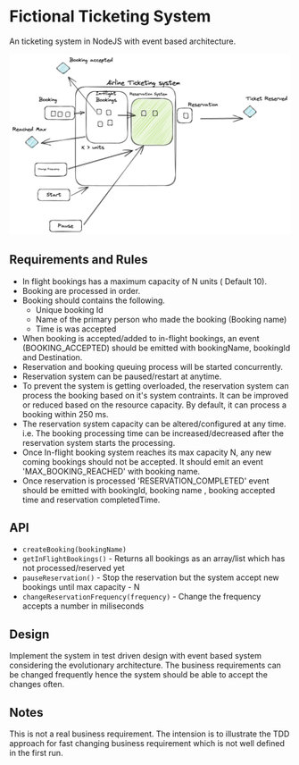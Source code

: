 # Fictional Ticketing System
An ticketing system in NodeJS with event based architecture.

![image](fictiional-ticketing-system.png)

## Requirements and Rules
* In flight bookings has a maximum capacity of N units ( Default 10).
* Booking are processed in order.
* Booking should contains the following.
  * Unique booking Id
  * Name of the primary person who made the booking (Booking name)
  * Time is was accepted
* When booking is accepted/added to in-flight bookings, an event (BOOKING_ACCEPTED) should be emitted with bookingName, bookingId and Destination.
* Reservation and booking queuing process will be started concurrently.
* Reservation system can be paused/restart at anytime.
* To prevent the system is getting overloaded, the reservation system can process the booking based on it's system contraints. It can be improved or reduced based on the resource capacity. By default, it can process a booking within 250 ms.
* The reservation system capacity can be altered/configured at any time. i.e. The booking processing time can be increased/decreased after the reservation system starts the processing.
* Once In-flight booking system reaches its max capacity N, any new coming bookings should not be accepted. It should emit an event 'MAX_BOOKING_REACHED' with booking name.
* Once reservation is processed 'RESERVATION_COMPLETED' event should be emitted with bookingId, booking name , booking accepted time and reservation completedTime.

## API
* `createBooking(bookingName)` 
* `getInFlightBookings()` - Returns all bookings as an array/list which has not processed/reserved yet
* `pauseReservation()` - Stop the reservation but the system accept new bookings until max capacity - N
* `changeReservationFrequency(frequency)` - Change the frequency accepts a number in miliseconds

## Design
 Implement the system in test driven design with event based system considering the evolutionary architecture. The business requirements can be changed frequently hence the system should be able to accept the changes often.

 ## Notes
This is not a real business requirement. The intension is to illustrate the TDD approach for fast changing business requirement which is not well defined in the first run.

